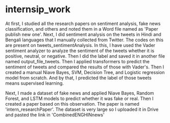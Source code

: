 # internsip_work
At first, I studied all the research papers on sentiment analysis, fake news classification, and others and noted them in a Word file named as 'Paper publish new one'.
Next, I did sentiment analysis on the tweets in Hindi and Bengali languages that I manually collected from Twitter. The codes on this are present on tweets_sentimentAnalysis.
In this, I have used the Vader sentiment analyzer to analyze the sentiment of the tweets whether it is positive, neutral, or negative. Then I did the label and saved it in another file named output_file_tweets.
Then I applied transformers to predict the sentiment of tweets and compared the results of those with Vader's.
Then I created a manual Niave Bayes, SVM, Decision Tree, and Logistic regression model from scratch. And by that, I predicted the label of those tweets means supervised learning.

Next, I made a dataset of fake news and applied Niave Bayes, Random Forest, and LSTM models to predict whether it was fake or real. Then I created a paper based on this observation. The paper is named 'intern_researchPaper'. The dataset is very large so I uploaded it in Drive and pasted the link in 'CombinedENGHINnews'

